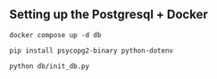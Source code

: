 ## Setting up the Postgresql + Docker
```
docker compose up -d db

pip install psycopg2-binary python-dotenv

python db/init_db.py
```